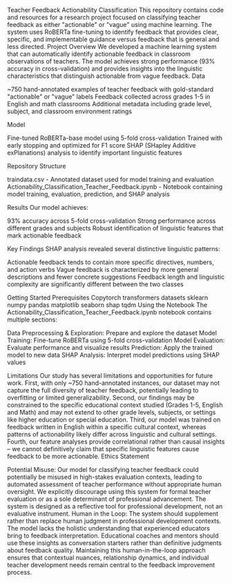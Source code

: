Teacher Feedback Actionability Classification
This repository contains code and resources for a research project focused on classifying teacher feedback as either "actionable" or "vague" using machine learning. The system uses RoBERTa fine-tuning to identify feedback that provides clear, specific, and implementable guidance versus feedback that is general and less directed.
Project Overview
We developed a machine learning system that can automatically identify actionable feedback in classroom observations of teachers. The model achieves strong performance (93% accuracy in cross-validation) and provides insights into the linguistic characteristics that distinguish actionable from vague feedback.
Data

~750 hand-annotated examples of teacher feedback with gold-standard "actionable" or "vague" labels
Feedback collected across grades 1-5 in English and math classrooms
Additional metadata including grade level, subject, and classroom environment ratings

Model

Fine-tuned RoBERTa-base model using 5-fold cross-validation
Trained with early stopping and optimized for F1 score
SHAP (SHapley Additive exPlanations) analysis to identify important linguistic features

Repository Structure

traindata.csv - Annotated dataset used for model training and evaluation
Actionability_Classification_Teacher_Feedback.ipynb - Notebook containing model training, evaluation, prediction, and SHAP analysis

Results
Our model achieves:

93% accuracy across 5-fold cross-validation
Strong performance across different grades and subjects
Robust identification of linguistic features that mark actionable feedback

Key Findings
SHAP analysis revealed several distinctive linguistic patterns:

Actionable feedback tends to contain more specific directives, numbers, and action verbs
Vague feedback is characterized by more general descriptions and fewer concrete suggestions
Feedback length and linguistic complexity are significantly different between the two classes

Getting Started
Prerequisites
Copytorch
transformers
datasets
sklearn
numpy
pandas
matplotlib
seaborn
shap
tqdm
Using the Notebook
The Actionability_Classification_Teacher_Feedback.ipynb notebook contains multiple sections:

Data Preprocessing & Exploration: Prepare and explore the dataset
Model Training: Fine-tune RoBERTa using 5-fold cross-validation
Model Evaluation: Evaluate performance and visualize results
Prediction: Apply the trained model to new data
SHAP Analysis: Interpret model predictions using SHAP values

Limitations
Our study has several limitations and opportunities for future work. First, with only ~750 hand-annotated instances, our dataset may not capture the full diversity of teacher feedback, potentially leading to overfitting or limited generalizability. Second, our findings may be constrained to the specific educational context studied (Grades 1-5, English and Math) and may not extend to other grade levels, subjects, or settings like higher education or special education. Third, our model was trained on feedback written in English within a specific cultural context, whereas patterns of actionability likely differ across linguistic and cultural settings. Fourth, our feature analyses provide correlational rather than causal insights – we cannot definitively claim that specific linguistic features cause feedback to be more actionable.
Ethics Statement

Potential Misuse: Our model for classifying teacher feedback could potentially be misused in high-stakes evaluation contexts, leading to automated assessment of teacher performance without appropriate human oversight. We explicitly discourage using this system for formal teacher evaluation or as a sole determinant of professional advancement. The system is designed as a reflective tool for professional development, not an evaluative instrument.
Human in the Loop: The system should supplement rather than replace human judgment in professional development contexts. The model lacks the holistic understanding that experienced educators bring to feedback interpretation. Educational coaches and mentors should use these insights as conversation starters rather than definitive judgments about feedback quality. Maintaining this human-in-the-loop approach ensures that contextual nuances, relationship dynamics, and individual teacher development needs remain central to the feedback improvement process.
